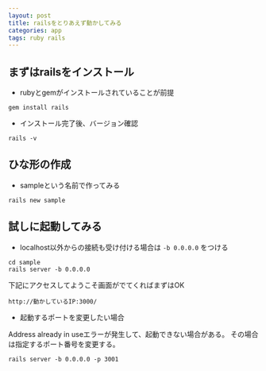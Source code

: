 ```yaml
---
layout: post
title: railsをとりあえず動かしてみる
categories: app
tags: ruby rails
---
```


## まずはrailsをインストール

- rubyとgemがインストールされていることが前提

```
gem install rails
```

- インストール完了後、バージョン確認

```
rails -v
```


## ひな形の作成

- sampleという名前で作ってみる

``` 
rails new sample
```

## 試しに起動してみる

- localhost以外からの接続も受け付ける場合は `-b 0.0.0.0` をつける


```
cd sample
rails server -b 0.0.0.0
```

下記にアクセスしてようこそ画面がでてくればまずはOK

```
http://動かしているIP:3000/
```

- 起動するポートを変更したい場合

Address already in useエラーが発生して、起動できない場合がある。
その場合は指定するポート番号を変更する。

```
rails server -b 0.0.0.0 -p 3001
```

